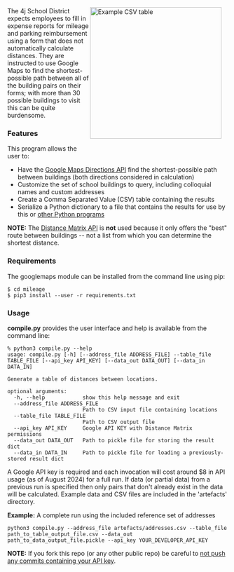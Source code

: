 <img src="https://github.com/user-attachments/assets/d8c10f15-ef63-4f5e-846b-9d3d0e3a5486" alt="Example CSV table" width="300" align="right" style="margin-right: 15px; margin-bottom: 15px;">
The 4j School District expects employees to fill in expense reports for mileage and parking reimbursement using a form that does not automatically calculate distances. They are instructed to use Google Maps to find the shortest-possible path between all of the building pairs on their forms; with more than 30 possible buildings to visit this can be quite burdensome.

### Features
This program allows the user to:

 - Have the [Google Maps Directions API](https://developers.google.com/maps/documentation/directions/overview) find the shortest-possible path between buildings (both directions considered in calculation)
 - Customize the set of school buildings to query, including colloquial names and custom addresses
 - Create a Comma Separated Value (CSV) table containing the results
 - Serialize a Python dictionary to a file that contains the results for use by this or [other Python programs](https://github.com/inductivekickback/smiles)

**NOTE:** The [Distance Matrix API](https://developers.google.com/maps/documentation/distance-matrix/overview) is **not** used because it only offers the "best" route between buildings -- not a list from which you can determine the shortest distance.

### Requirements
The googlemaps module can be installed from the command line using pip:
```
$ cd mileage
$ pip3 install --user -r requirements.txt
```

### Usage
**compile.py** provides the user interface and help is available from the command line:

```
% python3 compile.py --help
usage: compile.py [-h] [--address_file ADDRESS_FILE] --table_file TABLE_FILE [--api_key API_KEY] [--data_out DATA_OUT] [--data_in DATA_IN]

Generate a table of distances between locations.

optional arguments:
  -h, --help            show this help message and exit
  --address_file ADDRESS_FILE
                        Path to CSV input file containing locations
  --table_file TABLE_FILE
                        Path to CSV output file
  --api_key API_KEY     Google API KEY with Distance Matrix permissions
  --data_out DATA_OUT   Path to pickle file for storing the result dict
  --data_in DATA_IN     Path to pickle file for loading a previously-stored result dict
```
A Google API key is required and each invocation will cost around $8 in API usage (as of August 2024) for a full run. If data (or partial data) from a previous run is specified then only pairs that don't already exist in the data will be calculated. Example data and CSV files are included in the 'artefacts' directory.

**Example:** A complete run using the included reference set of addresses 
```
python3 compile.py --address_file artefacts/addresses.csv --table_file path_to_table_output_file.csv --data_out path_to_data_output_file.pickle --api_key YOUR_DEVELOPER_API_KEY
```
**NOTE:** If you fork this repo (or any other public repo) be careful to [not push any commits containing your API key](https://trufflesecurity.com/blog/anyone-can-access-deleted-and-private-repo-data-github).
